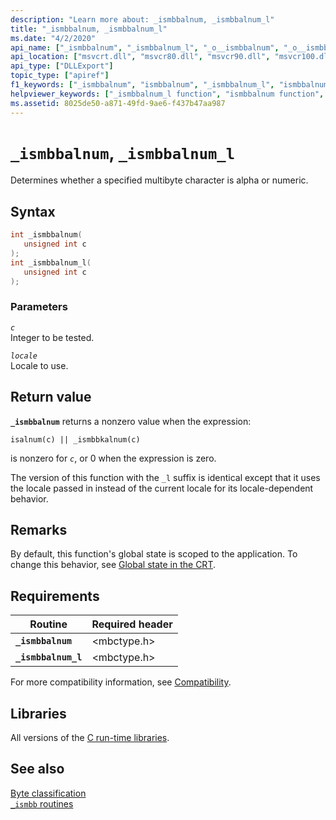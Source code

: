 ```yaml
---
description: "Learn more about: _ismbbalnum, _ismbbalnum_l"
title: "_ismbbalnum, _ismbbalnum_l"
ms.date: "4/2/2020"
api_name: ["_ismbbalnum", "_ismbbalnum_l", "_o__ismbbalnum", "_o__ismbbalnum_l"]
api_location: ["msvcrt.dll", "msvcr80.dll", "msvcr90.dll", "msvcr100.dll", "msvcr100_clr0400.dll", "msvcr110.dll", "msvcr110_clr0400.dll", "msvcr120.dll", "msvcr120_clr0400.dll", "ucrtbase.dll", "api-ms-win-crt-multibyte-l1-1-0.dll", "api-ms-win-crt-private-l1-1-0.dll"]
api_type: ["DLLExport"]
topic_type: ["apiref"]
f1_keywords: ["_ismbbalnum", "ismbbalnum", "_ismbbalnum_l", "ismbbalnum_l"]
helpviewer_keywords: ["_ismbbalnum_l function", "ismbbalnum function", "ismbbalnum_l function", "_ismbbalnum function"]
ms.assetid: 8025de50-a871-49fd-9ae6-f437b47aa987
---
```

# `_ismbbalnum`, `_ismbbalnum_l`

Determines whether a specified multibyte character is alpha or numeric.

## Syntax

```C
int _ismbbalnum(
   unsigned int c
);
int _ismbbalnum_l(
   unsigned int c
);
```

### Parameters

*`c`*\
Integer to be tested.

*`locale`*\
Locale to use.

## Return value

**`_ismbbalnum`** returns a nonzero value when the expression:

`isalnum(c) || _ismbbkalnum(c)`

is nonzero for *`c`*, or 0 when the expression is zero.

The version of this function with the `_l` suffix is identical except that it uses the locale passed in instead of the current locale for its locale-dependent behavior.

## Remarks

By default, this function's global state is scoped to the application. To change this behavior, see [Global state in the CRT](../global-state.md).

## Requirements

|Routine|Required header|
|-------------|---------------------|
|**`_ismbbalnum`**|\<mbctype.h>|
|**`_ismbbalnum_l`**|\<mbctype.h>|

For more compatibility information, see [Compatibility](../compatibility.md).

## Libraries

All versions of the [C run-time libraries](../crt-library-features.md).

## See also

[Byte classification](../byte-classification.md)\
[`_ismbb` routines](../ismbb-routines.md)
